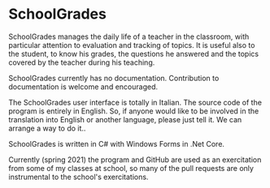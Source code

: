 # SchoolGrades
SchoolGrades manages the daily life of a teacher in the classroom, with particular attention to evaluation and tracking of topics. 
It is useful also to the student, to know his grades, the questions he answered and the topics covered by the teacher during his teaching. 

SchoolGrades currently has no documentation. Contribution to documentation is welcome and encouraged.

The SchoolGrades user interface is totally in Italian.
The source code of the program is entirely in English.
So, if anyone would like to be involved in the translation into English or another language, please just tell it. We can arrange a way to do it..

SchoolGrades is written in C# with Windows Forms in .Net Core. 

Currently (spring 2021) the program and GitHub are used as an exercitation from some of my classes at school, so many of the pull requests are only instrumental to the school's exercitations.
